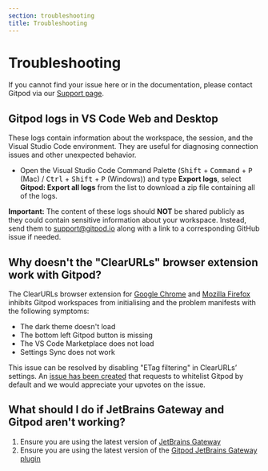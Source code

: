 ```yaml
---
section: troubleshooting
title: Troubleshooting
---
```


<script context="module">
  export const prerender = true;
</script>

# Troubleshooting

If you cannot find your issue here or in the documentation, please contact Gitpod via our [Support page](/support).

## Gitpod logs in VS Code Web and Desktop

These logs contain information about the workspace, the session, and the Visual Studio Code environment. They are useful for diagnosing connection issues and other unexpected behavior.

- Open the Visual Studio Code Command Palette (<kbd>Shift</kbd> + <kbd>Command</kbd> + <kbd>P</kbd> (Mac) / <kbd>Ctrl</kbd> + <kbd>Shift</kbd> + <kbd>P</kbd> (Windows)) and type **Export logs**, select **Gitpod: Export all logs** from the list to download a zip file containing all of the logs.

**Important:** The content of these logs should **NOT** be shared publicly as they could contain sensitive information about your workspace. Instead, send them to support@gitpod.io along with a link to a corresponding GitHub issue if needed.

## Why doesn't the "ClearURLs" browser extension work with Gitpod?

The ClearURLs browser extension for [Google Chrome](https://chrome.google.com/webstore/detail/clearurls/lckanjgmijmafbedllaakclkaicjfmnk?hl=en) and [Mozilla Firefox](https://addons.mozilla.org/en-US/firefox/addon/clearurls/) inhibits Gitpod workspaces from initialising and the problem manifests with the following symptoms:

- The dark theme doesn't load
- The bottom left Gitpod button is missing
- The VS Code Marketplace does not load
- Settings Sync does not work

This issue can be resolved by disabling "ETag filtering" in ClearURLs’ settings. An [issue has been created](https://gitlab.com/KevinRoebert/ClearUrls/-/issues/977) that requests to whitelist Gitpod by default and we would appreciate your upvotes on the issue.

## What should I do if JetBrains Gateway and Gitpod aren't working?

1. Ensure you are using the latest version of [JetBrains Gateway](https://www.jetbrains.com/help/idea/remote-development-a.html#gateway)
2. Ensure you are using the latest version of the [Gitpod JetBrains Gateway plugin](https://plugins.jetbrains.com/plugin/18438-gitpod-gateway)
